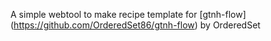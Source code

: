 A simple webtool to make recipe template for [gtnh-flow] (https://github.com/OrderedSet86/gtnh-flow) by OrderedSet